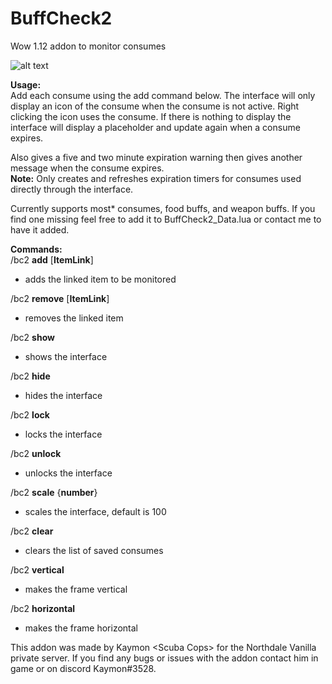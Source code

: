 # **BuffCheck2**
Wow 1.12 addon to monitor consumes

![alt text](https://i.imgur.com/hejONHO.png)

**Usage:**<br/>
Add each consume using the add command below. The interface will only display an icon of 
the consume when the consume is not active. Right clicking the icon uses the consume. 
If there is nothing to display the interface will display a placeholder and update again when a consume expires.

Also gives a five and two minute expiration warning then gives another message when the consume expires.<br/>
**Note:** Only creates and refreshes expiration timers for consumes used directly through the interface.

Currently supports most* consumes, food buffs, and weapon buffs. If you find one missing
feel free to add it to BuffCheck2_Data.lua or contact me to have it added.

**Commands:**<br/>
/bc2 **add** [**ItemLink**]
  - adds the linked item to be monitored

/bc2 **remove** [**ItemLink**]
  
  - removes the linked item

/bc2 **show**
  
  - shows the interface
  
/bc2 **hide**

   - hides the interface
   
/bc2 **lock**

   - locks the interface
   
/bc2 **unlock**

   - unlocks the interface
   
/bc2 **scale** {**number**}

   - scales the interface, default is 100

/bc2 **clear**

  - clears the list of saved consumes
  
/bc2 **vertical**

  - makes the frame vertical

/bc2 **horizontal**

  - makes the frame horizontal

This addon was made by Kaymon \<Scuba Cops> for the Northdale Vanilla private server. If you find
any bugs or issues with the addon contact him in game or on discord Kaymon#3528.